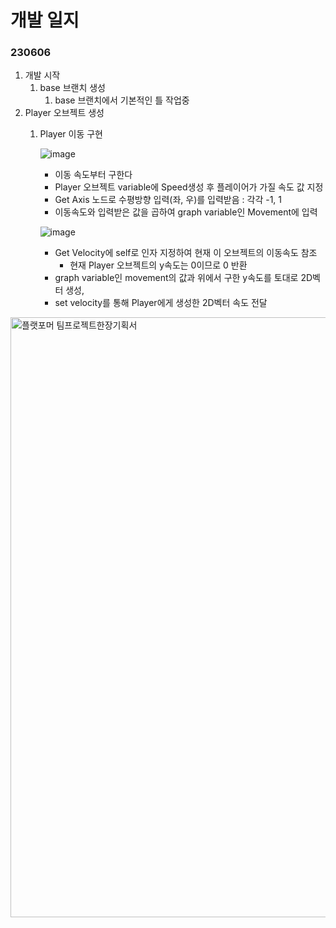 # 개발 일지


### 230606

1. 개발 시작
    1. base 브랜치 생성
        1. base 브랜치에서 기본적인 틀 작업중
2. Player 오브젝트 생성
    1. Player 이동 구현
        
         ![image](https://github.com/clairhardt98/ProjectF/assets/88024433/e64b55f5-dad3-41d0-ac31-84a36c17e32d)
        
        - 이동 속도부터 구한다
        - Player 오브젝트 variable에 Speed생성 후 플레이어가 가질 속도 값 지정
        - Get Axis 노드로 수평방향 입력(좌, 우)를 입력받음 : 각각 -1, 1
        - 이동속도와 입력받은 값을 곱하여 graph variable인 Movement에 입력
        
        ![image](https://github.com/clairhardt98/ProjectF/assets/88024433/14ee62df-108f-42cc-aea4-436bb7e4dc8f)
        
        - Get Velocity에 self로 인자 지정하여 현재 이 오브젝트의 이동속도 참조
            - 현재 Player 오브젝트의 y속도는 0이므로 0 반환
        - graph variable인 movement의 값과 위에서 구한 y속도를 토대로 2D벡터 생성,
        - set velocity를 통해 Player에게 생성한 2D벡터 속도 전달

<img width="960" alt="플랫포머 팀프로젝트한장기획서" src="https://github.com/ChoMinkyung/CV_teamproject/assets/58170545/97dad460-2a1f-4a55-8680-13ddf1c6175d">
